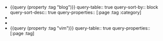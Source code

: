 - {{query (property :tag "blog")}}
  query-table:: true
  query-sort-by:: block
  query-sort-desc:: true
  query-properties:: [:page :tag :category]
-
-
- {{query (property :tag "vim")}}
  query-table:: true
  query-properties:: [:page :tag]